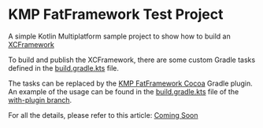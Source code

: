 # KMP FatFramework Test Project

A simple Kotlin Multiplatform sample project to show how to build an [XCFramework](https://help.apple.com/xcode/mac/11.4/#/dev544efab96)

To build and publish the XCFramework, there are some custom Gradle tasks defined in the [build.gradle.kts](https://github.com/prof18/kmp-xcframework-sample/blob/main/build.gradle.kts) file.

The tasks can be replaced by the [KMP FatFramework Cocoa](https://github.com/prof18/kmp-fatframework-cocoa) Gradle plugin.
An example of the usage can be found in the [build.gradle.kts](https://github.com/prof18/kmp-xcframework-sample/blob/with-plugin/build.gradle.kts)
file of the [with-plugin branch](https://github.com/prof18/kmp-xcframework-sample/tree/with-plugin).


For all the details, please refer to this article: [Coming Soon](https://www.marcogomiero.com/)
